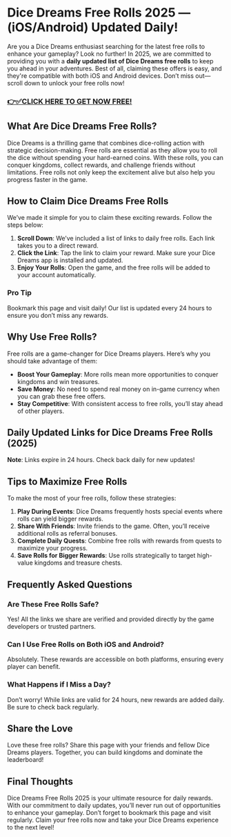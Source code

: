 # Dice Dreams Free Rolls 2025 — (iOS/Android) Updated Daily!

Are you a Dice Dreams enthusiast searching for the latest free rolls to enhance your gameplay? Look no further! In 2025, we are committed to providing you with a **daily updated list of Dice Dreams free rolls** to keep you ahead in your adventures. Best of all, claiming these offers is easy, and they're compatible with both iOS and Android devices. Don’t miss out—scroll down to unlock your free rolls now!

### [👉✅CLICK HERE TO GET NOW FREE!](https://freeforyou.xyz/dice/dreams/)

## What Are Dice Dreams Free Rolls?

Dice Dreams is a thrilling game that combines dice-rolling action with strategic decision-making. Free rolls are essential as they allow you to roll the dice without spending your hard-earned coins. With these rolls, you can conquer kingdoms, collect rewards, and challenge friends without limitations. Free rolls not only keep the excitement alive but also help you progress faster in the game.

## How to Claim Dice Dreams Free Rolls

We’ve made it simple for you to claim these exciting rewards. Follow the steps below:

1. **Scroll Down**: We’ve included a list of links to daily free rolls. Each link takes you to a direct reward.
2. **Click the Link**: Tap the link to claim your reward. Make sure your Dice Dreams app is installed and updated.
3. **Enjoy Your Rolls**: Open the game, and the free rolls will be added to your account automatically.

### Pro Tip

Bookmark this page and visit daily! Our list is updated every 24 hours to ensure you don’t miss any rewards.

## Why Use Free Rolls?

Free rolls are a game-changer for Dice Dreams players. Here’s why you should take advantage of them:

- **Boost Your Gameplay**: More rolls mean more opportunities to conquer kingdoms and win treasures.
- **Save Money**: No need to spend real money on in-game currency when you can grab these free offers.
- **Stay Competitive**: With consistent access to free rolls, you’ll stay ahead of other players.

## Daily Updated Links for Dice Dreams Free Rolls (2025)

**Note**: Links expire in 24 hours. Check back daily for new updates!

## Tips to Maximize Free Rolls

To make the most of your free rolls, follow these strategies:

1. **Play During Events**: Dice Dreams frequently hosts special events where rolls can yield bigger rewards.
2. **Share With Friends**: Invite friends to the game. Often, you’ll receive additional rolls as referral bonuses.
3. **Complete Daily Quests**: Combine free rolls with rewards from quests to maximize your progress.
4. **Save Rolls for Bigger Rewards**: Use rolls strategically to target high-value kingdoms and treasure chests.

## Frequently Asked Questions

### Are These Free Rolls Safe?

Yes! All the links we share are verified and provided directly by the game developers or trusted partners.

### Can I Use Free Rolls on Both iOS and Android?

Absolutely. These rewards are accessible on both platforms, ensuring every player can benefit.

### What Happens if I Miss a Day?

Don’t worry! While links are valid for 24 hours, new rewards are added daily. Be sure to check back regularly.

## Share the Love

Love these free rolls? Share this page with your friends and fellow Dice Dreams players. Together, you can build kingdoms and dominate the leaderboard!

## Final Thoughts

Dice Dreams Free Rolls 2025 is your ultimate resource for daily rewards. With our commitment to daily updates, you’ll never run out of opportunities to enhance your gameplay. Don’t forget to bookmark this page and visit regularly. Claim your free rolls now and take your Dice Dreams experience to the next level!
